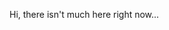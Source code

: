 Hi, there isn't much here right now...
<!-- <a href="https://github.com/0verlay">
  <img height="200em" src="https://github-readme-stats.vercel.app/api?username=0verlay&theme=buefy&show_icons=true" />
  <img height="200em" src="https://github-readme-stats.vercel.app/api/top-langs/?username=0verlay&theme=buefy&layout=compact" />
</a>
 -->
